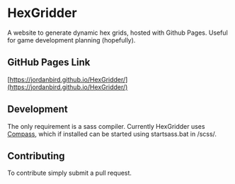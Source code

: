 # HexGridder
A website to generate dynamic hex grids, hosted with Github Pages. Useful for game development planning (hopefully).

## GitHub Pages Link
[https://jordanbird.github.io/HexGridder/](https://jordanbird.github.io/HexGridder/)

## Development
The only requirement is a sass compiler. Currently HexGridder uses [Compass](http://compass-style.org/), which if installed can be started using startsass.bat in /scss/.

## Contributing
To contribute simply submit a pull request.
